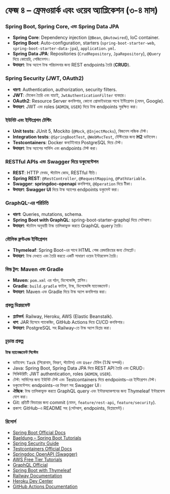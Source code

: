 # ফেজ ৪ – ফ্রেমওয়ার্ক এবং ওয়েব অ্যাপ্লিকেশন (৩-৪ মাস)

### Spring Boot, Spring Core, এবং Spring Data JPA
- **Spring Core**: Dependency injection (`@Bean`, `@Autowired`), IoC container.  
- **Spring Boot**: Auto-configuration, starters (`spring-boot-starter-web`, `spring-boot-starter-data-jpa`), `application.yml`.  
- **Spring Data JPA**: Repositories (`CrudRepository`, `JpaRepository`), `@Query` দিয়ে কোয়েরি, পেজিনেশন।  
- **উদাহরণ**: টাস্ক অ্যাপে টাস্ক পরিচালনার জন্য REST endpoints তৈরি (**CRUD**).  

### Spring Security (JWT, OAuth2)
- **ধারণা**: Authentication, authorization, security filters.  
- **JWT**: টোকেন তৈরি এবং যাচাই, `JwtAuthenticationFilter` ব্যবহার।  
- **OAuth2**: Resource Server কনফিগার, কোনো প্রোভাইডারের সাথে ইন্টিগ্রেশন (যেমন, Google).  
- **উদাহরণ**: JWT এবং roles (`ADMIN`, `USER`) দিয়ে টাস্ক endpoints সুরক্ষিত করা।  

### ইউনিট এবং ইন্টিগ্রেশন টেস্টিং
- **Unit tests**: JUnit 5, Mockito (`@Mock`, `@InjectMocks`), বিজনেস লজিক টেস্ট।  
- **Integration tests**: `@SpringBootTest`, `@WebMvcTest`, টেস্টিংয়ের জন্য **H2** ডাটাবেস।  
- **Testcontainers**: Docker কনটেইনারে PostgreSQL দিয়ে টেস্ট।  
- **উদাহরণ**: টাস্ক অ্যাপের সার্ভিস এবং endpoints টেস্ট করা।  

### RESTful APIs এবং Swagger দিয়ে ডকুমেন্টেশন
- **REST**: HTTP মেথড, স্ট্যাটাস কোড, RESTful নীতি।  
- **Spring REST**: `@RestController`, `@RequestMapping`, `@PathVariable`.  
- **Swagger**: **springdoc-openapi** কনফিগার, `@Operation` দিয়ে টীকা।  
- **উদাহরণ**: **Swagger UI** দিয়ে টাস্ক অ্যাপের endpoints ডকুমেন্ট করা।  

### GraphQL-এর পরিচিতি
- **ধারণা**: Queries, mutations, schema.  
- **Spring Boot with GraphQL**: spring-boot-starter-graphql দিয়ে সেটআপ।  
- **উদাহরণ**: স্ট্যাটাস অনুযায়ী টাস্ক তালিকাভুক্ত করতে GraphQL query তৈরি।  

### মৌলিক ফ্রন্টএন্ড ইন্টিগ্রেশন
- **Thymeleaf**: Spring Boot-এর সাথে HTML পেজ রেন্ডারিংয়ের জন্য টেমপ্লেট।  
- **উদাহরণ**: টাস্ক দেখতে এবং তৈরি করতে একটি সাধারণ ওয়েব ইন্টারফেস তৈরি।  

### বিল্ড টুল: Maven এবং Gradle
- **Maven**: `pom.xml` এর গঠন, ডিপেন্ডেন্সি, প্লাগিন।  
- **Gradle**: `build.gradle` ফাইল, টাস্ক, ডিপেন্ডেন্সি ম্যানেজমেন্ট।  
- **উদাহরণ**: Maven এবং Gradle দিয়ে টাস্ক অ্যাপ কনফিগার করা।  

### প্রকল্প ডিপ্লয়মেন্ট
- **প্ল্যাটফর্ম**: Railway, Heroku, AWS (Elastic Beanstalk).  
- **ধাপ**: JAR হিসেবে প্যাকেজিং, GitHub Actions দিয়ে CI/CD কনফিগার।  
- **উদাহরণ**: PostgreSQL সহ Railway-তে টাস্ক অ্যাপ ডিপ্লয় করা।  

### চূড়ান্ত প্রকল্প
**টাস্ক ম্যানেজমেন্ট সিস্টেম**  
- ডাটাবেস: `Task` (শিরোনাম, বিবরণ, স্ট্যাটাস) এবং `User` টেবিল (1:N সম্পর্ক)।  
- Java: Spring Boot, Spring Data JPA দিয়ে REST API তৈরি এবং CRUD।  
- সিকিউরিটি: JWT authentication, roles (`ADMIN`, `USER`).  
- টেস্ট: সার্ভিসের জন্য ইউনিট টেস্ট এবং Testcontainers দিয়ে endpoints-এর ইন্টিগ্রেশন টেস্ট।  
- ডকুমেন্টেশন: endpoints-এর বিবরণ সহ Swagger UI।  
- **ঐচ্ছিক**: টাস্ক তালিকাভুক্ত করতে GraphQL query এবং ইন্টারঅ্যাকশনের জন্য Thymeleaf ইন্টারফেস যোগ করা।  
- Git: প্রতিটি ফিচারের জন্য commit (যেমন, `feature/rest-api`, `feature/security`).  
- প্রকাশ: GitHub-এ README সহ (সেটআপ, endpoints, ডিপ্লয়মেন্ট)।  

### রিসোর্স
- [Spring Boot Official Docs](https://spring.io/projects/spring-boot)  
- [Baeldung – Spring Boot Tutorials](https://www.baeldung.com/spring-boot)  
- [Spring Security Guide](https://spring.io/guides/topicals/spring-security-architecture)  
- [Testcontainers Official Docs](https://testcontainers.org/)  
- [Springdoc OpenAPI (Swagger)](https://springdoc.org/)  
- [AWS Free Tier Tutorials](https://aws.amazon.com/free/)  
- [GraphQL Official](https://graphql.org/learn/)  
- [Spring Boot with Thymeleaf](https://spring.io/guides/gs/serving-web-content/)  
- [Railway Documentation](https://docs.railway.app/)  
- [Heroku Dev Center](https://devcenter.heroku.com/)  
- [GitHub Actions Documentation](https://docs.github.com/en/actions)  
